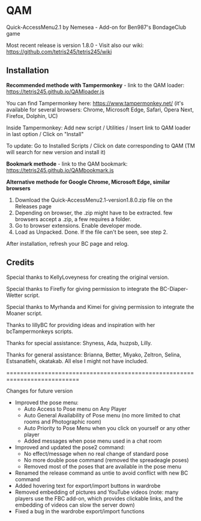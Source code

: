 # QAM

Quick-AccessMenu2.1 by Nemesea - Add-on for Ben987's BondageClub game 

Most recent release is version 1.8.0 - Visit also our wiki: https://github.com/tetris245/tetris245/wiki

## Installation 

**Recommended methode with Tampermonkey** - link to the QAM loader: https://tetris245.github.io/QAMloader.js

You can find Tampermonkey here: https://www.tampermonkey.net/ (it's available for several browsers: Chrome, Microsoft Edge, Safari, Opera Next, Firefox, Dolphin, UC)

Inside Tampermonkey: Add new script / Utilities / Insert link to QAM loader in last option / Click on "Install"

To update: Go to Installed Scripts / Click on date corresponding to QAM (TM will search for new version and install it)

**Bookmark methode** - link to the QAM bookmark: https://tetris245.github.io/QAMbookmark.js

**Alternative methode for Google Chrome, Microsoft Edge, similar browsers**
1. Download the Quick-AccessMenu2.1-version1.8.0.zip file on the Releases page
2. Depending on browser, the .zip might have to be extracted. few browsers accept a .zip, a few requires a folder.
3. Go to browser extensions. Enable developer mode.
4. Load as Unpacked. Done. If the file can't be seen, see step 2.

After installation, refresh your BC page and relog.

## Credits

Special thanks to KellyLoveyness for creating the original version.

Special thanks to Firefly for giving permission to integrate the BC-Diaper-Wetter script.

Special thanks to Myrhanda and Kimei for giving permission to integrate the Moaner script.

Thanks to lillyBC for providing ideas and inspiration with her bcTampermonkeys scripts.

Thanks for special assistance:
Shyness, Ada, huzpsb, Lilly.

Thanks for general assistance:
Brianna, Better, Miyako, Zeltron, Selina, Estsanatlehi, okatakab.
All else I might not have included.

===========================================================================

Changes for future version 

* Improved the pose menu:
  - Auto Access to Pose menu on Any Player
  - Auto General Availability of Pose menu (no more limited to chat rooms and Photographic room)
  - Auto Priority to Pose Menu when you click on yourself or any other player
  - Added messages when pose menu used in a chat room
* Improved and updated the pose2 command:
  - No effect/message when no real change of standard pose
  - No more double pose command (removed the spreadeagle poses)
  - Removed most of the poses that are available in the pose menu
* Renamed the release command as untie to avoid conflict with new BC command
* Added hovering text for export/import buttons in wardrobe
* Removed embedding of pictures and YouTube videos (note: many players use the FBC add-on, which provides clickable links, and the embedding of videos can slow the server down)
* Fixed a bug in the wardrobe export/import functions







